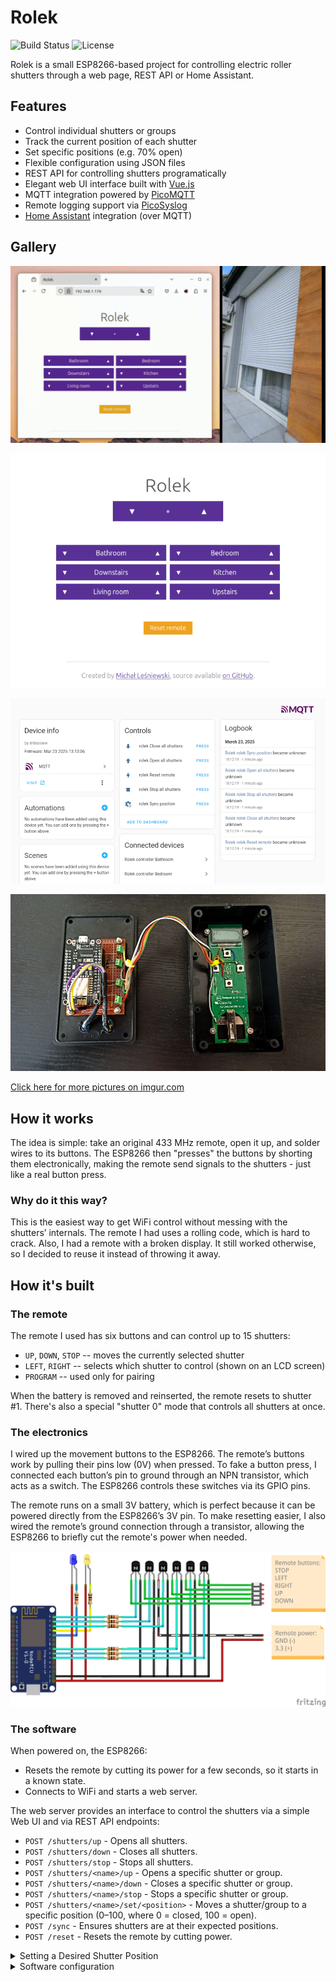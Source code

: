 # Rolek

![Build Status](https://img.shields.io/github/actions/workflow/status/mlesniew/rolek/ci.yml)
![License](https://img.shields.io/github/license/mlesniew/rolek)

Rolek is a small ESP8266-based project for controlling electric roller shutters through a web page, REST API
or Home Assistant.

## Features

  * Control individual shutters or groups
  * Track the current position of each shutter
  * Set specific positions (e.g. 70% open)
  * Flexible configuration using JSON files
  * REST API for controlling shutters programatically
  * Elegant web UI interface built with [Vue.js](https://vuejs.org/)
  * MQTT integration powered by [PicoMQTT](https://github.com/mlesniew/PicoMQTT)
  * Remote logging support via [PicoSyslog](https://github.com/mlesniew/PicoSyslog)
  * [Home Assistant](https://www.home-assistant.io/) integration (over MQTT)


## Gallery

![Video](images/rolek.gif)

![Web UI](images/web-ui.png)

![Home Assistant](images/home-assistant.png)

![Electronics](images/electronics.jpg)

[Click here for more pictures on imgur.com](https://imgur.com/a/AItieym)


## How it works

The idea is simple: take an original 433 MHz remote, open it up, and solder wires to its buttons.  The ESP8266 then
"presses" the buttons by shorting them electronically, making the remote send signals to the shutters - just like a
real button press.


### Why do it this way?

This is the easiest way to get WiFi control without messing with the shutters’ internals.  The remote I had uses a
rolling code, which is hard to crack.  Also, I had a remote with a broken display.  It still worked otherwise, so
I decided to reuse it instead of throwing it away.


## How it's built

### The remote

The remote I used has six buttons and can control up to 15 shutters:
  * `UP`, `DOWN`, `STOP` -- moves the currently selected shutter
  * `LEFT`, `RIGHT` -- selects which shutter to control (shown on an LCD screen)
  * `PROGRAM` -- used only for pairing

When the battery is removed and reinserted, the remote resets to shutter #1. There's also a special "shutter 0" mode
that controls all shutters at once.


### The electronics

I wired up the movement buttons to the ESP8266.  The remote’s buttons work by pulling their pins low (0V) when pressed.
To fake a button press, I connected each button’s pin to ground through an NPN transistor, which acts as a switch. The
ESP8266 controls these switches via its GPIO pins.

The remote runs on a small 3V battery, which is perfect because it can be powered directly from the ESP8266’s 3V pin.
To make resetting easier, I also wired the remote’s ground connection through a transistor, allowing the ESP8266 to
briefly cut the remote's power when needed.

![Schema](images/schema.png)


### The software

When powered on, the ESP8266:
  * Resets the remote by cutting its power for a few seconds, so it starts in a known state.
  * Connects to WiFi and starts a web server.

The web server provides an interface to control the shutters via a simple Web UI and via REST API endpoints:
  * `POST /shutters/up` - Opens all shutters.
  * `POST /shutters/down` - Closes all shutters.
  * `POST /shutters/stop` - Stops all shutters.
  * `POST /shutters/<name>/up` - Opens a specific shutter or group.
  * `POST /shutters/<name>/down` - Closes a specific shutter or group.
  * `POST /shutters/<name>/stop` - Stops a specific shutter or group.
  * `POST /shutters/<name>/set/<position>` - Moves a shutter/group to a specific position (0–100, where 0 = closed, 100 = open).
  * `POST /sync` - Ensures shutters are at their expected positions.
  * `POST /reset` - Resets the remote by cutting power.

<details>
<summary>Setting a Desired Shutter Position</summary>

#### Setting a Desired Shutter Position

Since neither the remote nor the ESP8266 knows the exact position of the shutters, it has to estimate it.  This works because
the time needed to fully open or close a shutter is fairly consistent.

Here's how it works:
  * When the ESP8266 starts, it has no idea what position the shutters are in.
  * If a shutter is moved up or down for its full duration without being interrupted, the ESP8266 assumes it is now fully
    open or closed.
  * As subsequent commands are issued, the estimated position is updated based on the movement duration.

With the approach above, the ESP8266 can stop a shutter at a specific position, by calculating the correct timing and
sending a stop command.

Since position tracking isn't always reliable (e.g., if a remote is used manually), a `/sync` endpoint is available.
When called, it:
  * Fully opens or closes each shutter.
  * Waits the necessary time to ensure movement has stopped.
  * Moves the shutter again and stops it after a calculated delay to set it at a known position.

</details>


<details>

<summary>Software configuration</summary>

### Configuration

#### Shutters

Shutter settings are stored in `data/shutters.json`.  The file defines which shutter names and their numbers matching those on the remote:

```
{
    "Living room": 1,
    "Kitchen": 2,
    "Bedroom": 3,
    "Bathroom": 4
}
```

If needed, additional details can be specified, such as the time required for a shutter to fully open or close. 

```
{
    "Living room": 1,
    "Kitchen": {
        "index": 2,
        "time": 20
    },
    "Bathroom": {
        "index": 3,
        "open_time": 30,
        "close_time": 25
    },
    "Bedroom": 4
}
```

Groups can also be defined, allowing multiple shutters to be controlled together:

```
{
    "Living room": 1,
    "Kitchen": 2,
    "Bedroom": 3,
    "Bathroom": 4,
    "Downstairs": ["Living room", "Kitchen"],
    "Upstairs": ["Bathroom", "Bedroom"]
}
```

Groups can reference other groups as long as there are no circular dependencies.


#### Home Assistant Integration

Rolek now supports automatic Home Assistant integration via MQTT.  It's enabled automatically when MQTT is confitured in
`data/network.json`.  Home Assistant should automatically detect all defined shutters and groups.


#### Syslog Support

By default, logs are printed over serial at 115200 baud.  However, for convenience, logs can also be sent to a syslog server.
This is implemented using the [PicoSyslog library](https://github.com/mlesniew/PicoSyslog) and can be enabled by configuring
the syslog server’s IP/hostname in `data/network.json`.

The easiest way to run a compatible syslog server is using this Docker image: [mlesniew/syslog](https://hub.docker.com/r/mlesniew/syslog).


#### Extra configuration

Additional settings can be defined in `data/network.json`:

  * `hostname` – The hostname used for DHCP, mDNS, and syslog.
  * `mqtt` – MQTT connection details (`host`, `port`, `username`, `password`).
  * `hass_autodiscovery_topic` – Home Assistant auto-discovery topic (default: `homeassistant`).
  * `password` – OTA update password.
  * `syslog` – IP or hostname of a syslog server for remote logging.

</details>
